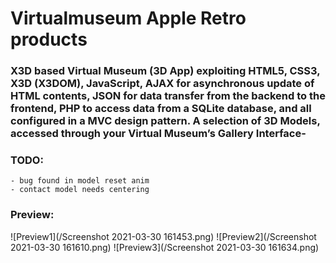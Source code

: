 # Virtualmuseum Apple Retro products

### X3D based Virtual Museum (3D App) exploiting HTML5, CSS3, X3D (X3DOM), JavaScript, AJAX for asynchronous update of HTML contents, JSON for data transfer from the backend to the frontend, PHP to access data from a SQLite database, and all configured in a MVC design pattern. A selection of 3D Models, accessed through your Virtual Museum’s Gallery Interface-

### TODO:
    - bug found in model reset anim
    - contact model needs centering

### Preview:
![Preview1](/Screenshot 2021-03-30 161453.png)
![Preview2](/Screenshot 2021-03-30 161610.png)
![Preview3](/Screenshot 2021-03-30 161634.png)
